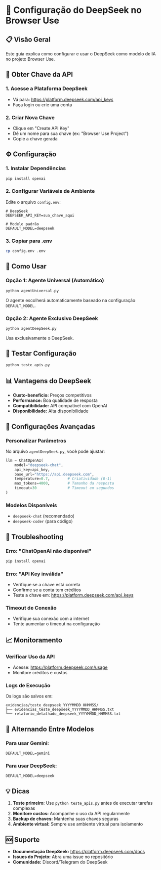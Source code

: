 # 🚀 Configuração do DeepSeek no Browser Use

## 📋 Visão Geral
Este guia explica como configurar e usar o DeepSeek como modelo de IA no projeto Browser Use.

## 🔑 Obter Chave da API

### 1. Acesse a Plataforma DeepSeek
- Vá para: https://platform.deepseek.com/api_keys
- Faça login ou crie uma conta

### 2. Criar Nova Chave
- Clique em "Create API Key"
- Dê um nome para sua chave (ex: "Browser Use Project")
- Copie a chave gerada

## ⚙️ Configuração

### 1. Instalar Dependências
```bash
pip install openai
```

### 2. Configurar Variáveis de Ambiente
Edite o arquivo `config.env`:
```env
# DeepSeek
DEEPSEEK_API_KEY=sua_chave_aqui

# Modelo padrão
DEFAULT_MODEL=deepseek
```

### 3. Copiar para .env
```bash
cp config.env .env
```

## 🎯 Como Usar

### Opção 1: Agente Universal (Automático)
```bash
python agentUniversal.py
```
O agente escolherá automaticamente baseado na configuração `DEFAULT_MODEL`.

### Opção 2: Agente Exclusivo DeepSeek
```bash
python agentDeepSeek.py
```
Usa exclusivamente o DeepSeek.

## 🧪 Testar Configuração
```bash
python teste_apis.py
```

## 📊 Vantagens do DeepSeek

- **Custo-benefício:** Preços competitivos
- **Performance:** Boa qualidade de resposta
- **Compatibilidade:** API compatível com OpenAI
- **Disponibilidade:** Alta disponibilidade

## 🔧 Configurações Avançadas

### Personalizar Parâmetros
No arquivo `agentDeepSeek.py`, você pode ajustar:

```python
llm = ChatOpenAI(
    model="deepseek-chat",
    api_key=api_key,
    base_url="https://api.deepseek.com",
    temperature=0.7,        # Criatividade (0-1)
    max_tokens=4000,        # Tamanho da resposta
    timeout=30              # Timeout em segundos
)
```

### Modelos Disponíveis
- `deepseek-chat` (recomendado)
- `deepseek-coder` (para código)

## 🚨 Troubleshooting

### Erro: "ChatOpenAI não disponível"
```bash
pip install openai
```

### Erro: "API Key inválida"
- Verifique se a chave está correta
- Confirme se a conta tem créditos
- Teste a chave em: https://platform.deepseek.com/api_keys

### Timeout de Conexão
- Verifique sua conexão com a internet
- Tente aumentar o timeout na configuração

## 📈 Monitoramento

### Verificar Uso da API
- Acesse: https://platform.deepseek.com/usage
- Monitore créditos e custos

### Logs de Execução
Os logs são salvos em:
```
evidencias/teste_deepseek_YYYYMMDD_HHMMSS/
├── evidencias_teste_deepseek_YYYYMMDD_HHMMSS.txt
└── relatorio_detalhado_deepseek_YYYYMMDD_HHMMSS.txt
```

## 🔄 Alternando Entre Modelos

### Para usar Gemini:
```env
DEFAULT_MODEL=gemini
```

### Para usar DeepSeek:
```env
DEFAULT_MODEL=deepseek
```

## 💡 Dicas

1. **Teste primeiro:** Use `python teste_apis.py` antes de executar tarefas complexas
2. **Monitore custos:** Acompanhe o uso da API regularmente
3. **Backup de chaves:** Mantenha suas chaves seguras
4. **Ambiente virtual:** Sempre use ambiente virtual para isolamento

## 🆘 Suporte

- **Documentação DeepSeek:** https://platform.deepseek.com/docs
- **Issues do Projeto:** Abra uma issue no repositório
- **Comunidade:** Discord/Telegram do DeepSeek


